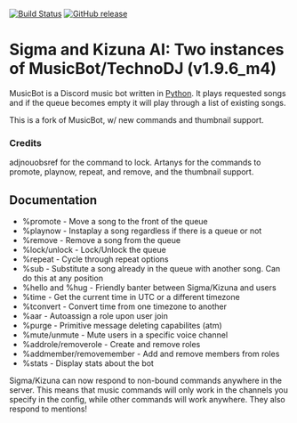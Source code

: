 [![Build Status](https://travis-ci.org/NeonLights10/Sigma-Kizuna.svg?branch=master)](https://travis-ci.org/NeonLights10/Sigma-Kizuna) 
[![GitHub release](https://img.shields.io/github/release/NeonLights10/Sigma-Kizuna.svg?style=flat-square)](https://github.com/Just-Some-Bots/MusicBot/wiki)

# Sigma and Kizuna AI: Two instances of MusicBot/TechnoDJ (v1.9.6_m4)

MusicBot is a Discord music bot written in [Python](https://www.python.org "Python homepage"). It plays requested songs and if the queue becomes empty it will play through a list of existing songs.

This is a fork of MusicBot, w/ new commands and thumbnail support.

### Credits
adjnouobsref for the command to lock. 
Artanys for the commands to promote, playnow, repeat, and remove, and the thumbnail support.

## Documentation
- %promote - Move a song to the front of the queue
- %playnow - Instaplay a song regardless if there is a queue or not
- %remove - Remove a song from the queue
- %lock/unlock - Lock/Unlock the queue 
- %repeat - Cycle through repeat options
- %sub - Substitute a song already in the queue with another song. Can do this at any position
- %hello and %hug - Friendly banter between Sigma/Kizuna and users
- %time - Get the current time in UTC or a different timezone
- %tconvert - Convert time from one timezone to another
- %aar - Autoassign a role upon user join
- %purge - Primitive message deleting capabilites (atm)
- %mute/unmute - Mute users in a specific voice channel
- %addrole/removerole - Create and remove roles
- %addmember/removemember - Add and remove members from roles
- %stats - Display stats about the bot

Sigma/Kizuna can now respond to non-bound commands anywhere in the server. This means that music commands will only work in the channels you specify in the config, while other commands will work anywhere. They also respond to mentions!